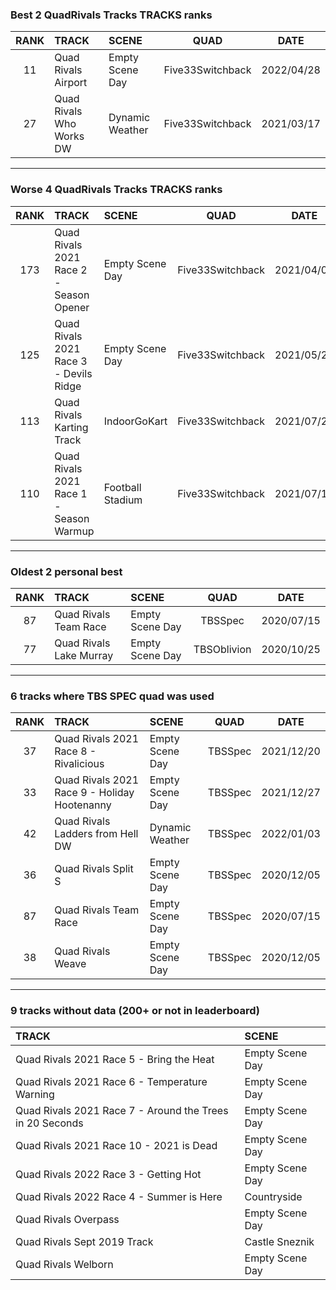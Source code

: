 ### Best 2 QuadRivals Tracks TRACKS ranks
|RANK|TRACK|SCENE|QUAD|DATE|
|:---:|:---|:---|:---:|:---:|
|11|Quad Rivals Airport|Empty Scene Day|Five33Switchback|2022/04/28|
|27|Quad Rivals Who Works DW|Dynamic Weather|Five33Switchback|2021/03/17|
---
### Worse 4 QuadRivals Tracks TRACKS ranks
|RANK|TRACK|SCENE|QUAD|DATE|
|:---:|:---|:---|:---:|:---:|
|173|Quad Rivals 2021 Race 2 - Season Opener|Empty Scene Day|Five33Switchback|2021/04/04|
|125|Quad Rivals 2021 Race 3 - Devils Ridge|Empty Scene Day|Five33Switchback|2021/05/24|
|113|Quad Rivals Karting Track|IndoorGoKart|Five33Switchback|2021/07/26|
|110|Quad Rivals 2021 Race 1 - Season Warmup|Football Stadium|Five33Switchback|2021/07/13|
---
### Oldest 2 personal best
|RANK|TRACK|SCENE|QUAD|DATE|
|:---:|:---|:---|:---:|:---:|
|87|Quad Rivals Team Race|Empty Scene Day|TBSSpec|2020/07/15|
|77|Quad Rivals Lake Murray|Empty Scene Day|TBSOblivion|2020/10/25|
---
### 6 tracks where TBS SPEC quad was used
|RANK|TRACK|SCENE|QUAD|DATE|
|:---:|:---|:---|:---:|:---:|
|37|Quad Rivals 2021 Race 8 - Rivalicious|Empty Scene Day|TBSSpec|2021/12/20|
|33|Quad Rivals 2021 Race 9 - Holiday Hootenanny|Empty Scene Day|TBSSpec|2021/12/27|
|42|Quad Rivals Ladders from Hell DW|Dynamic Weather|TBSSpec|2022/01/03|
|36|Quad Rivals Split S|Empty Scene Day|TBSSpec|2020/12/05|
|87|Quad Rivals Team Race|Empty Scene Day|TBSSpec|2020/07/15|
|38|Quad Rivals Weave|Empty Scene Day|TBSSpec|2020/12/05|
---
### 9 tracks without data (200+ or not in leaderboard)
|TRACK|SCENE|
|:---|:---|
|Quad Rivals 2021 Race 5 - Bring the Heat|Empty Scene Day|
|Quad Rivals 2021 Race 6 - Temperature Warning|Empty Scene Day|
|Quad Rivals 2021 Race 7 - Around the Trees in 20 Seconds|Empty Scene Day|
|Quad Rivals 2021 Race 10 - 2021 is Dead|Empty Scene Day|
|Quad Rivals 2022 Race 3 - Getting Hot|Empty Scene Day|
|Quad Rivals 2022 Race 4 - Summer is Here|Countryside|
|Quad Rivals Overpass|Empty Scene Day|
|Quad Rivals Sept 2019 Track|Castle Sneznik|
|Quad Rivals Welborn|Empty Scene Day|
